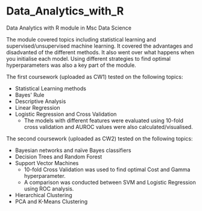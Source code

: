 # Data_Analytics_with_R
Data Analytics with R module in Msc Data Science

The module covered topics including statistical learning and supervised/unsupervised machine learning. It covered the advantages and disadvanted of the different methods. It also went over what happens when you initialise each model. Using different strategies to find optimal hyperparameters was also a key part of the module.

The first coursework (uploaded as CW1) tested on the following topics:

* Statistical Learning methods
* Bayes' Rule
* Descriptive Analysis
* Linear Regression
* Logistic Regression and Cross Validation
    * The models with different features were evaluated using 10-fold cross validation and AUROC values were also calculated/visualised.

The second coursework (uploaded as CW2) tested on the following topics:

* Bayesian networks and naïve Bayes classifiers
* Decision Trees and Random Forest
* Support Vector Machines
    * 10-fold Cross Validation was used to find optimal Cost and Gamma hyperparameter.
    * A comparison was conducted between SVM and Logistic Regression using ROC analysis.
* Hierarchical Clustering
* PCA and K-Means Clustering


